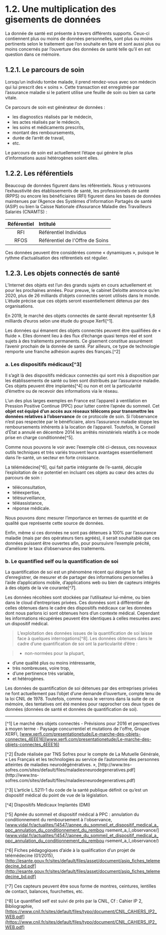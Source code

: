 # 1.2. Une multiplication des gisements de données

La donnée de santé est présente à travers différents supports. Ceux-ci contiennent plus ou moins de données personnelles, sont plus ou moins pertinents selon le traitement que l’on souhaite en faire et sont aussi plus ou moins concernés par l’ouverture des données de santé telle qu’il en est question dans ce mémoire.

## 1.2.1. Le parcours de soin

Lorsqu’un individu tombe malade, il prend rendez-vous avec son médecin qui lui prescrit des « soins ». Cette transaction est enregistrée par l’assurance maladie si le patient utilise une feuille de soin ou bien sa carte vitale.

Ce parcours de soin est générateur de données :

- les diagnostics réalisés par le médecin,
- les actes réalisés par le médecin,
- les soins et médicaments prescrits,
- montant des remboursements,
- durée de l’arrêt de travail,
- etc.

Le parcours de soin est actuellement l’étape qui génère le plus d’informations aussi hétérogènes soient elles.

## 1.2.2. Les référentiels

Beaucoup de données figurent dans les référentiels. Nous y retrouvons l’exhaustivité des établissements de santé, les professionnels de santé (RPPS) ou encore les bénéficiaires (RFI) figurent dans les bases de données maintenues par l’Agence des Systèmes d'Information Partagés de santé (ASIP) ou bien la Caisse Nationale d’Assurance Maladie des Travailleurs Salariés (CNAMTS) :

| Référentiel   |                       Intitulé                      |
| :-----------: | :-------------------------------------------------- |
| RFI           | Référentiel Individus                               |
| RFOS          | Référentiel de l'Offre de Soins                     |

Ces données peuvent être considérées comme « dynamiques », puisque le rythme d’actualisation des référentiels est régulier.

## 1.2.3. Les objets connectés de santé


L’Internet des objets est l’un des grands sujets en cours actuellement et pour les prochaines années. Pour preuve, le cabinet Deloitte annonce qu’en 2020, plus de 26 milliards d’objets connectés seront utilisés dans le monde. L’étude précise que ces objets seront essentiellement détenus par des organisations.


En 2019, le marché des objets connectés de santé devrait représenter 5,8 milliards d’euros selon une étude du groupe Xerfi[^1].

Les données qui émanent des objets connectés peuvent être qualifiées de « fluide ». Elles donnent lieu à des flux d’échange quasi temps réel et sont sujets à des traitements permanents. Ce gisement constitue assurément l’avenir prochain de la donnée de santé. Par ailleurs, ce type de technologie remporte une franche adhésion auprès des français.[^2]

### a. Les dispositifs médicaux[^3]

Il s’agit là des dispositifs médicaux connectés qui sont mis à disposition par les établissements de santé ou bien sont distribués par l’assurance maladie. Ces objets peuvent être implantés[^4] ou non et ont la particularité d’émettre ou de recevoir des informations via le réseau.

L’un des plus larges exemples en France est l’appareil à ventilation en Pression Positive Continue (PPC) pour lutter contre l’apnée du sommeil. Cet **objet est équipé d’un accès aux réseaux télécoms pour transmettre les données relatives à l’observance** de ce protocole de soin. Si l’observance n’est pas respectée par le bénéficiaire, alors l’assurance maladie stoppe les remboursements inhérents à la location de l’appareil. Toutefois, le Conseil d’État a annulé en décembre 2014 les arrêtés ministériels relatifs à ce mode prise en charge conditionnée[^5].

Comme nous pouvons le voir avec l’exemple cité ci-dessus, ces nouveaux outils techniques et très variés trouvent leurs avantages essentiellement dans l’e-santé, un secteur en forte croissance.

La télémédecine[^6], qui fait partie intégrante de l’e-santé, décuple l’exploitation de ce potentiel en incluant ces objets au cœur des actes du parcours de soin :

- téléconsultation,
- téléexpertise,
- télésurveillance,
- téléassistance,
- réponse médicale.

Nous pouvons donc mesurer l’importance en termes de quantité et de qualité que représente cette source de données.

Enfin, même si ces données ne sont pas détenues à 100% par l’assurance maladie (mais par des opérateurs tiers agréés), il serait souhaitable que ces données puissent être ouvertes afin, pour poursuivre l’exemple précité, d’améliorer le taux d’observance des traitements.

### b. Le quantified self ou la quantification de soi

La quantification de soi est un phénomène récent qui désigne le fait d’enregistrer, de mesurer et de partager des informations personnelles à l’aide d’applications mobile, d’applications web ou bien de capteurs intégrés à des objets de la vie courante[^7].

Les données récoltées sont stockées par l’utilisateur lui-même, ou bien dans le cloud d’entreprises privées. Ces données sont à différentier de celles obtenues dans le cadre des dispositifs médicaux car les données dont nous parlons ici sont obtenues hors d’un contexte médical. Cependant les informations récupérées peuvent être identiques à celles mesurées avec un dispositif médical.


> L’exploitation des données issues de la quantification de soi laisse face à quelques interrogations[^8]. Les données obtenues dans le cadre d’une quantification de soi ont la particularité d’être :

> - non-normées pour la plupart,
- d’une qualité plus ou moins intéressante,
- très nombreuses, voire trop,
- d’une pertinence très variable,
- et hétérogènes.

Les données de quantification de soi détenues par des entreprises privées ne font actuellement pas l’objet d’une demande d’ouverture, compte tenu de la loi CNIL de 1978. Toutefois, comme nous le verrons dans la suite de ce mémoire, des tentatives ont été menées pour rapprocher ces deux types de données (données de santé et données de quantification de soi).

---

[^1] Le marché des objets connectés - Prévisions pour 2016 et perspectives à moyen terme - Paysage concurrentiel et mutations de l'offre, Groupe XERFI, [www.xerfi.com/presentationetude/Le-marche-des-objets-connectes_4EEE16](www.xerfi.com/presentationetude/Le-marche-des-objets-connectes_4EEE16)

[^2] Étude réalisée par TNS Sofres pour le compte de La Mutuelle Générale, « Les Français et les technologies au service de l’autonomie des personnes atteintes de maladies neurodégénératives. », [http://www.tns- sofres.com/sites/default/files/maladiesneurodegeneratives.pdf](http://www.tns- sofres.com/sites/default/files/maladiesneurodegeneratives.pdf)[^3] L’article L.5211-1 du code de la santé publique définit ce qu’est un dispositif médical du point de vue de la législation.[^4] Dispositifs Médicaux Implantés (DMI)[^5] Apnée du sommeil et dispositif médical à PPC : annulation du conditionnement du remboursement à l'observance,[www.vidal.fr/actualites/14547/apnee_du_sommeil_et_dispositif_medical_a_ppc_annulation_du_conditionnement_du_rembou rsement_a_l_observance/](www.vidal.fr/actualites/14547/apnee_du_sommeil_et_dispositif_medical_a_ppc_annulation_du_conditionnement_du_rembou rsement_a_l_observance/)[^6] Fiches pédagogiques d’aide à la qualification d’un projet de télémédecine (01/2015), [http://esante.gouv.fr/sites/default/files/asset/document/asip_fiches_telemedecine_bd.pdf](http://esante.gouv.fr/sites/default/files/asset/document/asip_fiches_telemedecine_bd.pdf)
[^7] Ces capteurs peuvent être sous forme de montres, ceintures, lentilles de contact, balances, fourchettes, etc.[^8] Le quantified self est suivi de près par la CNIL, Cf : Cahier IP 2, Bibliographie, [https://www.cnil.fr/sites/default/files/typo/document/CNIL_CAHIERS_IP2_WEB.pdf](https://www.cnil.fr/sites/default/files/typo/document/CNIL_CAHIERS_IP2_WEB.pdf)